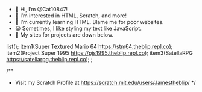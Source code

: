 - 👋 Hi, I’m @Cat10847!
- 👀 I’m interested in HTML, Scratch, and more!
- 🌱 I’m currently learning HTML. Blame me for poor websites.
- 😀 Sometimes, I like styling my text like JavaScript.
- 🔧 My sites for projects are down below.

list();
  item1(Super Textured Mario 64 https://stm64.theblip.repl.co);
  item2(Project Super 1995 https://pjs1995.theblip.repl.co);
  item3(SatellaRPG https://satellarpg.theblip.repl.co);
;

/**
 * Visit my Scratch Profile at https://scratch.mit.edu/users/Jamestheblip/
 */
